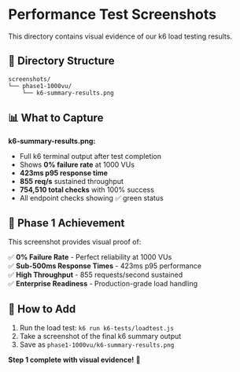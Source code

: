 # Performance Test Screenshots

This directory contains visual evidence of our k6 load testing results.

## 📁 Directory Structure

```
screenshots/
└── phase1-1000vu/
    └── k6-summary-results.png
```

## 📊 What to Capture

**k6-summary-results.png:**
- Full k6 terminal output after test completion
- Shows **0% failure rate** at 1000 VUs
- **423ms p95 response time**
- **855 req/s** sustained throughput
- **754,510 total checks** with 100% success
- All endpoint checks showing ✅ green status

## 🎯 Phase 1 Achievement

This screenshot provides visual proof of:

✅ **0% Failure Rate** - Perfect reliability at 1000 VUs  
✅ **Sub-500ms Response Times** - 423ms p95 performance  
✅ **High Throughput** - 855 requests/second sustained  
✅ **Enterprise Readiness** - Production-grade load handling

## 📝 How to Add

1. Run the load test: `k6 run k6-tests/loadtest.js`
2. Take a screenshot of the final k6 summary output
3. Save as `phase1-1000vu/k6-summary-results.png`

**Step 1 complete with visual evidence!** 🚀 